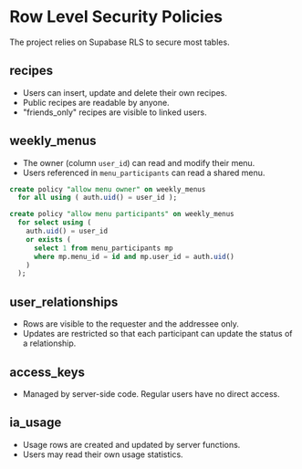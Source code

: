 # Row Level Security Policies

The project relies on Supabase RLS to secure most tables.

## recipes
- Users can insert, update and delete their own recipes.
- Public recipes are readable by anyone.
- "friends_only" recipes are visible to linked users.

## weekly_menus
- The owner (column `user_id`) can read and modify their menu.
- Users referenced in `menu_participants` can read a shared menu.

```sql
create policy "allow menu owner" on weekly_menus
  for all using ( auth.uid() = user_id );

create policy "allow menu participants" on weekly_menus
  for select using (
    auth.uid() = user_id
    or exists (
      select 1 from menu_participants mp
      where mp.menu_id = id and mp.user_id = auth.uid()
    )
  );
```

## user_relationships
- Rows are visible to the requester and the addressee only.
- Updates are restricted so that each participant can update the status of a relationship.

## access_keys
- Managed by server-side code. Regular users have no direct access.

## ia_usage
- Usage rows are created and updated by server functions.
- Users may read their own usage statistics.
